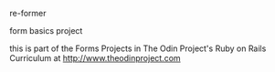 re-former

form basics project

this is part of the Forms Projects in The Odin Project's Ruby on Rails Curriculum at http://www.theodinproject.com

